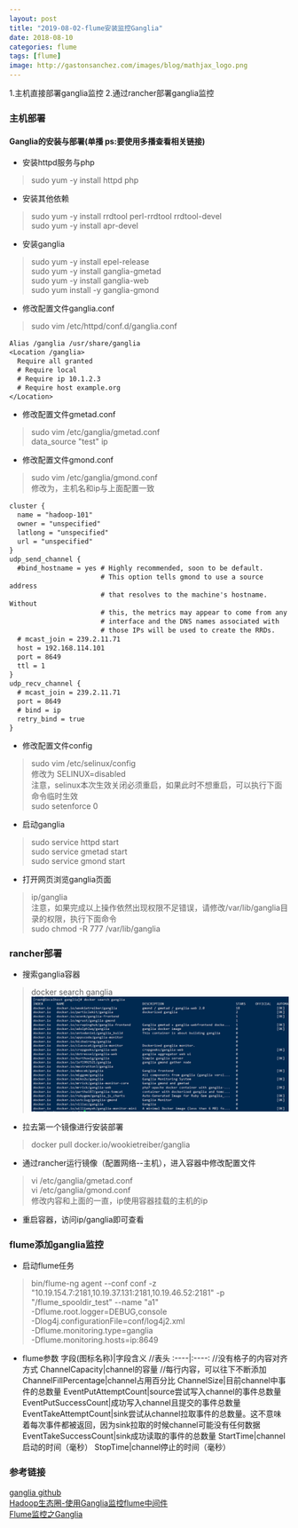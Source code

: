 ```yaml
---
layout: post
title: "2019-08-02-flume安装监控Ganglia"
date: 2018-08-10
categories: flume
tags: [flume]
image: http://gastonsanchez.com/images/blog/mathjax_logo.png
---
```

1.主机直接部署ganglia监控
2.通过rancher部署ganglia监控
<!-- more -->
### 主机部署
#### Ganglia的安装与部署(单播 ps:要使用多播查看相关链接)
* 安装httpd服务与php
> sudo yum -y install httpd php
* 安装其他依赖
> sudo yum -y install rrdtool perl-rrdtool rrdtool-devel  
sudo yum -y install apr-devel
* 安装ganglia
>sudo yum -y install epel-release  
sudo yum -y install ganglia-gmetad  
sudo yum -y install ganglia-web  
sudo yum install -y ganglia-gmond  
* 修改配置文件ganglia.conf
> sudo vim /etc/httpd/conf.d/ganglia.conf  
~~~
Alias /ganglia /usr/share/ganglia
<Location /ganglia>
  Require all granted
  # Require local
  # Require ip 10.1.2.3
  # Require host example.org
</Location>
~~~

* 修改配置文件gmetad.conf
> sudo vim /etc/ganglia/gmetad.conf  
data_source "test" ip

* 修改配置文件gmond.conf
> sudo vim /etc/ganglia/gmond.conf  
修改为，主机名和ip与上面配置一致

~~~
cluster {
  name = "hadoop-101"
  owner = "unspecified"
  latlong = "unspecified"
  url = "unspecified"
}
udp_send_channel {
  #bind_hostname = yes # Highly recommended, soon to be default.
                       # This option tells gmond to use a source address
                       # that resolves to the machine's hostname.  Without
                       # this, the metrics may appear to come from any
                       # interface and the DNS names associated with
                       # those IPs will be used to create the RRDs.
  # mcast_join = 239.2.11.71
  host = 192.168.114.101
  port = 8649
  ttl = 1
}
udp_recv_channel {
  # mcast_join = 239.2.11.71
  port = 8649
  # bind = ip
  retry_bind = true
}
~~~

* 修改配置文件config
> sudo vim /etc/selinux/config  
修改为 SELINUX=disabled  
注意，selinux本次生效关闭必须重启，如果此时不想重启，可以执行下面命令临时生效  
sudo setenforce 0

* 启动ganglia
> sudo service httpd start  
sudo service gmetad start  
sudo service gmond start  

* 打开网页浏览ganglia页面
> ip/ganglia  
注意，如果完成以上操作依然出现权限不足错误，请修改/var/lib/ganglia目录的权限，执行下面命令  
sudo chmod -R 777 /var/lib/ganglia


### rancher部署
* 搜索ganglia容器
> docker search ganglia
![图一](https://raw.githubusercontent.com/sunxiaocong/sunxiaocong.github.io/master/images/flume/1.PNG)


* 拉去第一个镜像进行安装部署
> docker pull docker.io/wookietreiber/ganglia

* 通过rancher运行镜像（配置网络--主机），进入容器中修改配置文件
> vi /etc/ganglia/gmetad.conf   
  vi /etc/ganglia/gmond.conf  
  修改内容和上面的一直，ip使用容器挂载的主机的ip
  
* 重启容器，访问ip/ganglia即可查看


### flume添加ganglia监控

* 启动flume任务
> bin/flume-ng agent --conf conf -z   
"10.19.154.7:2181,10.19.37.131:2181,10.19.46.52:2181" -p 
"/flume_spooldir_test" --name "a1"    
 -Dflume.root.logger=DEBUG,console     
 -Dlog4j.configurationFile=conf/log4j2.xml   
 -Dflume.monitoring.type=ganglia   
 -Dflume.monitoring.hosts=ip:8649 
 
* flume参数
字段(图标名称)|字段含义                          //表头
:----|:----:                                    //没有格子的内容对齐方式
ChannelCapacity|channel的容量                   //每行内容，可以往下不断添加
ChannelFillPercentage|channel占用百分比
ChannelSize|目前channel中事件的总数量
EventPutAttemptCount|source尝试写入channel的事件总数量
EventPutSuccessCount|成功写入channel且提交的事件总数量
EventTakeAttemptCount|sink尝试从channel拉取事件的总数量。这不意味着每次事件都被返回，因为sink拉取的时候channel可能没有任何数据
EventTakeSuccessCount|sink成功读取的事件的总数量
StartTime|channel启动的时间（毫秒）
StopTime|channel停止的时间（毫秒）                     


### 参考链接
[ganglia github](https://github.com/ganglia/monitor-core/wiki/Ganglia-Quick-Start)   
[Hadoop生态圈-使用Ganglia监控flume中间件](https://www.cnblogs.com/yinzhengjie/p/9798739.html)  
[Flume监控之Ganglia](https://blog.csdn.net/weixin_34033624/article/details/91014025)